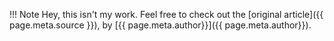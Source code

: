 !!! Note
    Hey, this isn't my work. Feel free to check out the [original article]({{ page.meta.source }}), by [{{ page.meta.author}}]({{ page.meta.author}}).
